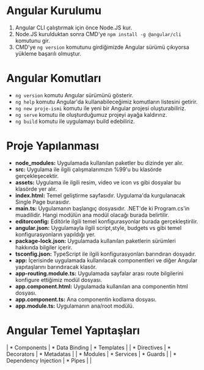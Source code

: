 # Angular Kurulumu
1. Angular CLI çalıştırmak için önce Node.JS kur.
2. Node.JS kurulduktan sonra CMD'ye `npm install -g @angular/cli` komutunu gir.
3. CMD'ye `ng version` komutunu girdiğimizde Angular sürümü çıkıyorsa yükleme başarılı olmuştur.

# Angular Komutları
* `ng version` komutu Angular sürümünü gösterir.
* `ng help` komutu Angular'da kullanabileceğimiz komutların listesini getirir.
* `ng new proje-ismi` komutu ile yeni bir Angular projesi oluşturabiliriz.
* `ng serve` komutu ile oluşturduğumuz projeyi ayağa kaldırırız.
* `ng build` komutu ile uygulamayı build edebiliriz.

# Proje Yapılanması
* __node_modules:__ Uygulamada kullanılan paketler bu dizinde yer alır.
* __src:__ Uygulama ile ilgili çalışmalarımızın %99'u bu klasörde gerçekleşecektir.
* __assets:__ Uygulama ile ilgili resim, video ve icon vs gibi dosyalar bu klasörde yer alır.
* __index.html:__ Temel geliştirme sayfasıdır. Uygulama'da kurgulanacak Single Page burasıdır.
* __main.ts:__ Uygulamanın başlangıç dosyasıdır. .NET'de ki Program.cs'in muadilidir. Hangi modülün ana modül olacağı burada belirtilir.
* __editorconfig:__ Editörle ilgili temel konfigurasyonlar burada gerçekleştirilir.
* __angular.json:__ Uygulamayla ilgili script,style, budgets vs gibi temel konfigurasyonların yapıldığı yer.
* __package-lock.json:__ Uygulamada kullanılan paketlerin sürümleri hakkında bilgiler içerir.
* __tsconfig.json:__ TypeScript ile ilgili konfigurasyonları barındıran dosyadır.
* __app:__ İçerisinde uygulamada kullanılacak componentleri ve diğer Angular yapıtaşlarını barındıracak klasör.
* __app-routing.module.ts:__ Uygulamada sayfalar arası route bilgilerini konfigure ettiğimiz modül dosyası.
* __app.component.html:__ Uygulamada kullanılan ana componentin html dosyası.
* __app.component.ts:__ Ana componentin kodlama dosyası.
* __app.module.ts:__ Uygulamanın ana/root modülü.

# Angular Temel Yapıtaşları
| * Components           | * Data Binding         | * Templates            |
| * Directives           | * Decorators           | * Metadatas            |
| * Modules              | * Services             | * Guards               |
| * Dependency Injection | * Pipes                |                        |
